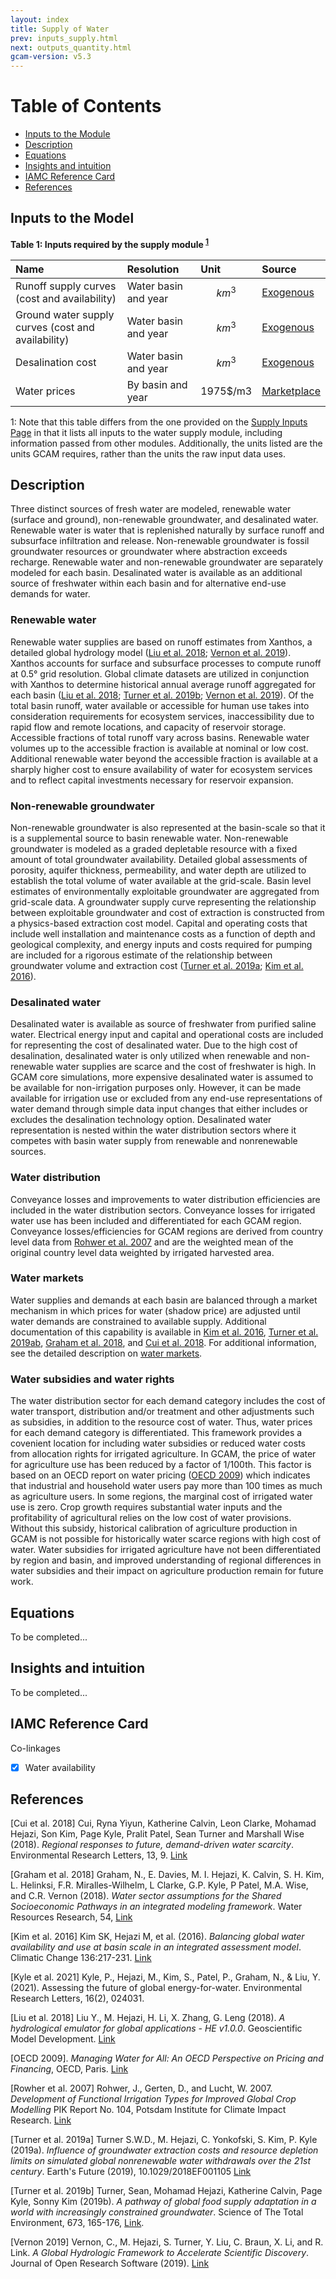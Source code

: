 ```yaml
---
layout: index
title: Supply of Water
prev: inputs_supply.html
next: outputs_quantity.html
gcam-version: v5.3 
---
```


# Table of Contents

- [Inputs to the Module](#inputs-to-the-module)
- [Description](#description)
- [Equations](#equations)
- [Insights and intuition](#insights-and-intuition)
- [IAMC Reference Card](#iamc-reference-card)
- [References](#references)

## Inputs to the Model
**Table 1: Inputs required by the supply module <sup>[1](#table_footnote)</sup>**

| Name | Resolution | Unit | Source |
| :--- | :--- | :--- | :--- |
| Runoff supply curves (cost and availability) | Water basin and year | $$km^3$$ | [Exogenous](inputs_supply.html) |
| Ground water supply curves (cost and availability) | Water basin and year | $$km^3$$ | [Exogenous](inputs_supply.html) |
| Desalination cost | Water basin and year | $$km^3$$ | [Exogenous](inputs_supply.html) |
| Water prices | By basin and year | 1975$/m3 | [Marketplace](marketplace.html)  |

<a name="table_footnote">1</a>: Note that this table differs from the one provided on the [Supply Inputs Page](inputs_supply.html#description) in that it lists all inputs to the water supply module, including information passed from other modules. Additionally, the units listed are the units GCAM requires, rather than the units the raw input data uses.


## Description

Three distinct sources of fresh water are modeled, renewable water (surface and ground), non-renewable groundwater, and desalinated water. Renewable water is water that is replenished naturally by surface runoff and subsurface infiltration and release. Non-renewable groundwater is fossil groundwater resources or groundwater where abstraction exceeds recharge. Renewable water and non-renewable groundwater are separately modeled for each basin. Desalinated water is available as an additional source of freshwater within each basin and for alternative end-use demands for water.

### Renewable water

Renewable water supplies are based on runoff estimates from Xanthos, a detailed global hydrology model ([Liu et al. 2018](#liu2018); [Vernon et al. 2019](#vernon2019)). Xanthos accounts for surface and subsurface processes to compute runoff at 0.5° grid resolution. Global climate datasets are utilized in conjunction with Xanthos to determine historical annual average runoff aggregated for each basin ([Liu et al. 2018](#liu2018); [Turner et al. 2019b](#turner2019b); [Vernon et al. 2019](#vernon2019)). Of the total basin runoff, water available or accessible for human use takes into consideration requirements for ecosystem services, inaccessibility due to rapid flow and remote locations, and capacity of reservoir storage. Accessible fractions of total runoff vary across basins. Renewable water volumes up to the accessible fraction is available at nominal or low cost. Additional renewable water beyond the accessible fraction is available at a sharply higher cost to ensure availability of water for ecosystem services and to reflect capital investments necessary for reservoir expansion.

### Non-renewable groundwater

Non-renewable groundwater is also represented at the basin-scale so that it is a supplemental source to basin renewable water. Non-renewable groundwater is modeled as a graded depletable resource with a fixed amount of total groundwater availability. Detailed global assessments of porosity, aquifer thickness, permeability, and water depth are utilized to establish the total volume of water available at the grid-scale. Basin level estimates of environmentally exploitable groundwater are aggregated from grid-scale data. A groundwater supply curve representing the relationship between exploitable groundwater and cost of extraction is constructed from a physics-based extraction cost model. Capital and operating costs that include well installation and maintenance costs as a function of depth and geological complexity, and energy inputs and costs required for pumping are included for a rigorous estimate of the relationship between groundwater volume and extraction cost ([Turner et al. 2019a](#turner2019a); [Kim et al. 2016](#kim2016)).


### Desalinated water

Desalinated water is available as source of freshwater from purified saline water. Electrical energy input and capital and operational costs are included for representing the cost of desalinated water. Due to the high cost of desalination, desalinated water is only utilized when renewable and non-renewable water supplies are scarce and the cost of freshwater is high. In GCAM core simulations, more expensive desalinated water is assumed to be available for non-irrigation purposes only. However, it can be made available for irrigation use or excluded from any end-use representations of water demand through simple data input changes that either includes or excludes the desalination technology option. Desalinated water representation is nested within the water distribution sectors where it competes with basin water supply from renewable and nonrenewable sources.


### Water distribution

Conveyance losses and improvements to water distribution efficiencies are included in the water distribution sectors. Conveyance losses for irrigated water use has been included and differentiated for each GCAM region. Conveyance losses/efficiencies for GCAM regions are derived from country level data from [Rohwer et al. 2007](#rohwer2007) and are the weighted mean of the original country level data weighted by irrigated harvested area. 

### Water markets

Water supplies and demands at each basin are balanced through a market mechanism in which prices for water (shadow price) are adjusted until water demands are constrained to available supply. Additional documentation of this capability is available in [Kim et al. 2016](#kim2016), [Turner et al. 2019ab](#turner2019a), [Graham et al. 2018](#graham2018), and [Cui et al. 2018](#cui2018). For additional information, see the detailed description on [water markets](details_water.html#water-markets).

### Water subsidies and water rights

The water distribution sector for each demand category includes the cost of water transport, distribution and/or treatment and other adjustments such as subsidies, in addition to the resource cost of water. Thus, water prices for each demand category is differentiated. This framework provides a covenient location for including water subsidies or reduced water costs from allocation rights for irrigated agriculture. In GCAM, the price of water for agriculture use has been reduced by a factor of 1/100th. This factor is based on an OECD report on water pricing ([OECD 2009](#oecd2009)) which indicates that industrial and household water users pay more than 100 times as much as agriculture users. In some regions, the marginal cost of irrigated water use is zero. Crop growth requires substantial water inputs and the profitability of agricultural relies on the low cost of water provisions. Without this subsidy, historical calibration of agriculture production in GCAM is not possible for historically water scarce regions with high cost of water. Water subsidies for irrigated agriculture have not been differentiated by region and basin, and improved understanding of regional differences in water subsidies and their impact on agriculture production remain for future work.

## Equations 

To be completed...

## Insights and intuition

To be completed...

## IAMC Reference Card

Co-linkages
- [X] Water availability



## References

<a name="cui2018">[Cui et al. 2018]</a> Cui, Ryna Yiyun, Katherine Calvin, Leon Clarke, Mohamad Hejazi, Son Kim, Page Kyle, Pralit Patel, Sean Turner and Marshall Wise (2018). *Regional responses to future, demand-driven water scarcity*. Environmental Research Letters, 13, 9. [Link](https://doi.org/10.1088/1748-9326/aad8f7)

<a name="graham2018">[Graham et al. 2018]</a> Graham, N., E. Davies, M. I. Hejazi, K. Calvin, S. H. Kim, L. Helinksi, F.R. Miralles-Wilhelm, L Clarke, G.P. Kyle, P Patel, M.A. Wise, and C.R. Vernon (2018). *Water sector assumptions for the Shared Socioeconomic Pathways in an integrated modeling framework*. Water Resources Research, 54, [Link](https://doi.org/10.1029/2018WR023452)

<a name="kim2016">[Kim et al. 2016]</a> Kim SK, Hejazi M, et al. (2016). *Balancing global water availability and use at basin scale in an integrated assessment model*. Climatic Change 136:217-231. [Link](http://link.springer.com/article/10.1007/s10584-016-1604-6/fulltext.html)

<a name="kyle2021">[Kyle et al. 2021]</a> Kyle, P., Hejazi, M., Kim, S., Patel, P., Graham, N., & Liu, Y. (2021). Assessing the future of global energy-for-water. Environmental Research Letters, 16(2), 024031.

<a name="liu2018">[Liu et al. 2018]</a> Liu Y., M. Hejazi, H. Li, X. Zhang, G. Leng (2018). *A  hydrological emulator for global applications - HE v1.0.0*. Geoscientific Model Development. [Link](https://www.geosci-model-dev.net/11/1077/2018/gmd-11-1077-2018.pdf)

<a name="oecd2009">[OECD 2009]</a>. *Managing Water for All: An OECD Perspective on Pricing and Financing*, OECD, Paris. [Link](https://www.oecd.org/env/42350563.pdf)

<a name="rohwer2007">[Rowher et al. 2007]</a> Rohwer, J., Gerten, D., and Lucht, W. 2007. *Development of Functional Irrigation Types for Improved Global Crop Modelling* PIK Report No. 104, Potsdam Institute for Climate Impact Research. [Link](https://www.pik-potsdam.de/research/publications/pikreports/.files/pr104.pdf)

<a name="turner2019a">[Turner et al. 2019a]</a> Turner S.W.D., M. Hejazi, C. Yonkofski, S. Kim, P. Kyle (2019a). *Influence of groundwater extraction costs and resource depletion limits on simulated global nonrenewable water withdrawals over the 21st century*. Earth's Future (2019), 10.1029/2018EF001105  [Link](https://doi.org/10.1029/2018EF001105)

<a name="turner2019b">[Turner et al. 2019b]</a> Turner, Sean, Mohamad Hejazi, Katherine Calvin, Page Kyle, Sonny Kim (2019b). *A pathway of global food supply adaptation in a world with increasingly constrained groundwater*. Science of The Total Environment, 673, 165-176, [Link](https://doi.org/10.1016/j.scitotenv.2019.04.070).

<a name="vernon2019">[Vernon 2019]</a> Vernon, C., M. Hejazi, S. Turner, Y. Liu, C. Braun, X. Li, and R. Link. *A Global Hydrologic Framework to Accelerate Scientific Discovery*. Journal of Open Research Software (2019). [Link](https://openresearchsoftware.metajnl.com/articles/10.5334/jors.245/)


